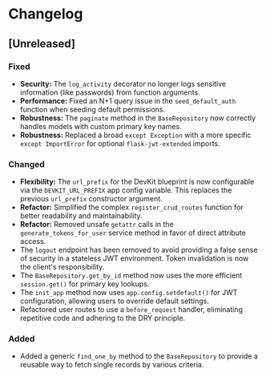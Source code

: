 # Changelog

## [Unreleased]

### Fixed
- **Security:** The `log_activity` decorator no longer logs sensitive information (like passwords) from function arguments.
- **Performance:** Fixed an N+1 query issue in the `seed_default_auth` function when seeding default permissions.
- **Robustness:** The `paginate` method in the `BaseRepository` now correctly handles models with custom primary key names.
- **Robustness:** Replaced a broad `except Exception` with a more specific `except ImportError` for optional `flask-jwt-extended` imports.

### Changed
- **Flexibility:** The `url_prefix` for the DevKit blueprint is now configurable via the `DEVKIT_URL_PREFIX` app config variable. This replaces the previous `url_prefix` constructor argument.
- **Refactor:** Simplified the complex `register_crud_routes` function for better readability and maintainability.
- **Refactor:** Removed unsafe `getattr` calls in the `generate_tokens_for_user` service method in favor of direct attribute access.
- The `logout` endpoint has been removed to avoid providing a false sense of security in a stateless JWT environment. Token invalidation is now the client's responsibility.
- The `BaseRepository.get_by_id` method now uses the more efficient `session.get()` for primary key lookups.
- The `init_app` method now uses `app.config.setdefault()` for JWT configuration, allowing users to override default settings.
- Refactored user routes to use a `before_request` handler, eliminating repetitive code and adhering to the DRY principle.

### Added
- Added a generic `find_one_by` method to the `BaseRepository` to provide a reusable way to fetch single records by various criteria.